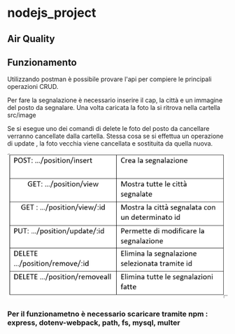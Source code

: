 # nodejs_project


## Air Quality

## Funzionamento

Utilizzando postman è possibile provare l'api per compiere le principali operazioni CRUD. <br>

Per fare la segnalazione è necessario inserire il cap, la città e un immagine del posto da segnalare. Una volta caricata la foto la si ritrova nella cartella src/image <br>

Se si esegue uno dei comandi di delete le foto del posto da cancellare verranno cancellate dalla cartella. Stessa cosa se si effettua un operazione di update , la foto vecchia viene cancellata e sostituita da quella nuova.

![Scheme](https://github.com/azmi27-12/nodejs_project/blob/master/screenshoot/operazioni.PNG)

### Per il funzionametno è necessario scaricare tramite npm : express, dotenv-webpack, path, fs, mysql, multer

